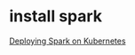 # install spark
[Deploying Spark on Kubernetes](https://testdriven.io/blog/deploying-spark-on-kubernetes/?fbclid=IwAR2VchqeaB7snZtyr1kZ7L472IU10x9BNmP_NrOt2AARqbk055Q2pUFBJT8)

